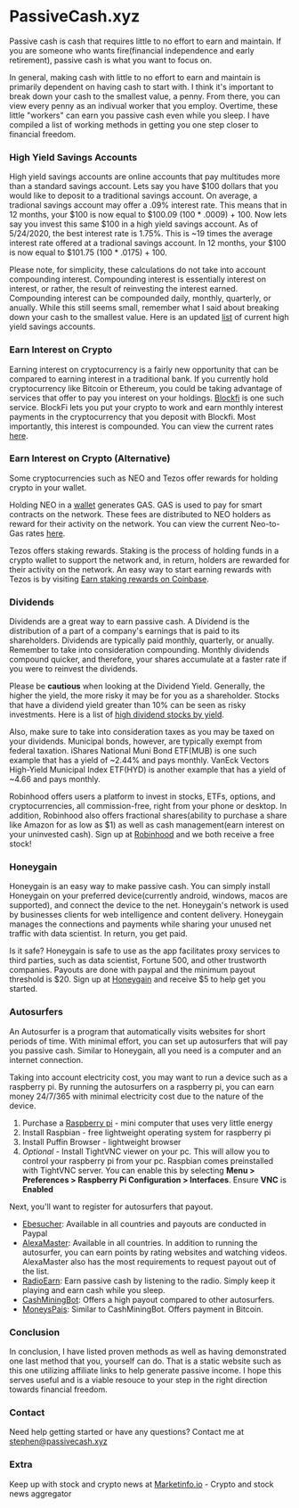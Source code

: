 # PassiveCash.xyz

Passive cash is cash that requires little to no effort to earn and maintain. If you are someone who wants fire(financial independence and early retirement), passive cash is what you want to focus on. 

In general, making cash with little to no effort to earn and maintain is primarily dependent on having cash to start with. I think it's important to break down your cash to the smallest value, a penny. From there, you can view every penny as an indivual worker that you employ. Overtime, these little "workers" can earn you passive cash even while you sleep. I have compiled a list of working methods in getting you one step closer to financial freedom.

### High Yield Savings Accounts

High yield savings accounts are online accounts that pay multitudes more than a standard savings account. Lets say you have $100 dollars that you would like to deposit to a traditional savings account. On average, a tradional savings account may offer a .09% interest rate. This means that in 12 months, your $100 is now equal to $100.09 (100 * .0009) + 100. Now lets say you invest this same $100 in a high yield savings account. As of 5/24/2020, the best interest rate is 1.75%. This is ~19 times the average interest rate offered at a tradional savings account. In 12 months, your $100 is now equal to $101.75 (100 * .0175) + 100. 

Please note, for simplicity, these calculations do not take into account compounding interest. Compounding interest is essentially interest on interest, or rather, the result of reinvesting the interest earned. Compounding interest can be compounded daily, monthly, quarterly, or anually. While this still seems small, remember what I said about breaking down your cash to the smallest value. Here is an updated [list](https://www.doctorofcredit.com/high-interest-savings-to-get/) of current high yield savings accounts. 

### Earn Interest on Crypto

Earning interest on cryptocurrency is a fairly new opportunity that can be compared to earning interest in a traditional bank. If you currently hold cryptocurrency like Bitcoin or Ethereum, you could be taking advantage of services that offer to pay you interest on your holdings. [Blockfi](https://blockfi.mxuy67.net/GWA46) is one such service. BlockFi lets you put your crypto to work and earn monthly interest payments in the cryptocurrency that you deposit with Blockfi. Most importantly, this interest is compounded. You can view the current rates [here](https://blockfi.com/rates).

### Earn Interest on Crypto (Alternative)

Some cryptocurrencies such as NEO and Tezos offer rewards for holding crypto in your wallet.

Holding NEO in a [wallet](https://neo.org/wallets) generates GAS. GAS is used to pay for smart contracts on the network. These fees are distributed to NEO holders as reward for their activity on the network. You can view the current Neo-to-Gas rates [here](https://neotogas.com/).

Tezos offers staking rewards. Staking is the process of holding funds in a crypto wallet to support the network and, in return, holders are rewarded for their activity on the network. An easy way to start earning rewards with Tezos is by visiting [Earn staking rewards on Coinbase](https://www.coinbase.com/price/tezos).

### Dividends

Dividends are a great way to earn passive cash. A Dividend is the distribution of a part of a company's earnings that is paid to its shareholders. Dividends are typically paid monthly, quarterly, or anually. Remember to take into consideration compounding. Monthly dividends compound quicker, and therefore, your shares accumulate at a faster rate if you were to reinvest the dividends.

Please be **cautious** when looking at the Dividend Yield. Generally, the higher the yield, the more risky it may be for you as a shareholder. Stocks that have a dividend yield greater than 10% can be seen as risky investments. Here is a list of [high dividend stocks by yield](https://www.dividend.com/dividend-stocks/high-dividend-yield-stocks/#tm=3-high-yield-stocks&r=Webpage%231281&f_35=true&f_9_min=2&f_9_max=100).

Also, make sure to take into consideration taxes as you may be taxed on your dividends. Municipal bonds, however, are typically exempt from federal taxation. iShares National Muni Bond ETF(MUB) is one such example that has a yield of ~2.44% and pays monthly. VanEck Vectors High-Yield Municipal Index ETF(HYD) is another example that has a yield of ~4.66 and pays monthly.

Robinhood offers users a platform to invest in stocks, ETFs, options, and cryptocurrencies, all commission-free, right from your phone or desktop. In addition, Robinhood also offers fractional shares(ability to purchase a share like Amazon for as low as $1) as well as cash management(earn interest on your uninvested cash). Sign up at [Robinhood](https://share.robinhood.com/stephec1028) and we both receive a free stock!

### Honeygain

Honeygain is an easy way to make passive cash. You can simply install Honeygain on your preferred device(currently android, windows, macos are supported), and connect the device to the net. Honeygain's network is used by businesses clients for web intelligence and content delivery. Honeygain manages the connections and payments while sharing your unused net traffic with data scientist. In return, you get paid. 

Is it safe? Honeygain is safe to use as the app facilitates proxy services to third parties, such as data scientist, Fortune 500, and other trustworth companies. Payouts are done with paypal and the minimum payout threshold is $20. Sign up at [Honeygain](https://r.honeygain.me/STEVO38F85) and receive $5 to help get you started. 

### Autosurfers

An Autosurfer is a program that automatically visits websites for short periods of time. With minimal effort, you can set up autosurfers that will pay you passive cash. Similar to Honeygain, all you need is a computer and an internet connection.

Taking into account electricity cost, you may want to run a device such as a raspberry pi. By running the autosurfers on a raspberry pi, you can earn money 24/7/365 with minimal electricity cost due to the nature of the device. 

1. Purchase a [Raspberry pi](https://www.raspberrypi.org/products/) - mini computer that uses very little energy
1. Install Raspbian - free lightweight operating system for raspberry pi
1. Install Puffin Browser - lightweight browser
1. *Optional* - Install TightVNC viewer on your pc. This will allow you to control your raspberry pi from your pc. Raspbian comes preinstalled with TightVNC server. You can enable this by selecting **Menu > Preferences > Raspberry Pi Configuration > Interfaces**. Ensure **VNC** is **Enabled**

Next, you'll want to register for autosurfers that payout.

* [Ebesucher]( http://www.ebesucher.com/?ref=notevenbuttery ): Available in all countries and payouts are conducted in Paypal
* [AlexaMaster](https://axm.am/am_144296): Available in all countries. In addition to running the autosurfer, you can earn points by rating websites and watching videos. AlexaMaster also has the most requirements to request payout out of the list.
* [RadioEarn](https://RadioEarn.com/?ref=116166): Earn passive cash by listening to the radio. Simply keep it playing and earn cash while you sleep.
* [CashMiningBot](https://cashminingbot.com/?ref=7970): Offers a high payout compared to other autosurfers. 
* [MoneysPais](https://moneyspais.com/?ref=2734): Similar to CashMiningBot. Offers payment in Bitcoin.

### Conclusion

In conclusion, I have listed proven methods as well as having demonstrated one last method that you, yourself can do. That is a static website such as this one utilizing affiliate links to help generate passive income. I hope this serves useful and is a viable resouce to your step in the right direction towards financial freedom. 

### Contact

Need help getting started or have any questions? Contact me at stephen@passivecash.xyz

### Extra

Keep up with stock and crypto news at [Marketinfo.io](https://www.marketinfo.io) - Crypto and stock news aggregator
